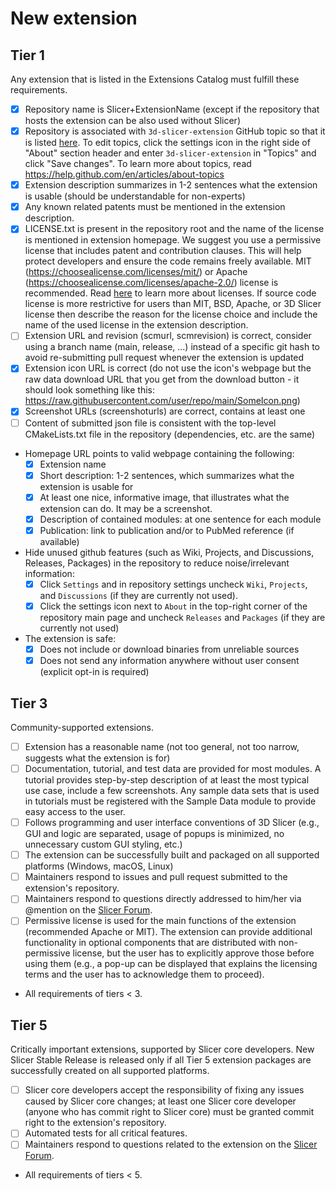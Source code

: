 <!--
Thank you for contributing to 3D Slicer!
- To add a new extension with this pull request: Please keep content of "New extension" section and put an 'x' in the brackets for each todo item to indicate that you have accomplished that prerequisite.
- To update an existing extension with this pull request: Please delete all text in this template and just describe which extension is updated and optionally tell us in a sentence what has been changed. To make extension updates easier in the future you may consider replacing specific git hash in your json file by a branch name (for example: `main` for Slicer Preview Releases; `(majorVersion).(minorVersion)` such as `5.6` for Slicer Stable Releases).
-->

# New extension

<!-- To make sure users can find your extension, understand what it is intended for and how to use it, please complete the checklist below. You do not need to complete all the item by the time you submit the pull request, but most likely the changes will only be merged if all the tasks are done. "Tier" of your extension will be determined based on the set of requirements you fulfill. See more information about the submission process here: https://slicer.readthedocs.io/en/latest/developer_guide/extensions.html.
 -->


## Tier 1

Any extension that is listed in the Extensions Catalog must fulfill these requirements.

- [x] Repository name is Slicer+ExtensionName (except if the repository that hosts the extension can be also used without Slicer)
- [x] Repository is associated with `3d-slicer-extension` GitHub topic so that it is listed [here](https://github.com/topics/3d-slicer-extension). To edit topics, click the settings icon in the right side of "About" section header and enter `3d-slicer-extension` in "Topics" and click "Save changes". To learn more about topics, read https://help.github.com/en/articles/about-topics
- [x] Extension description summarizes in 1-2 sentences what the extension is usable (should be understandable for non-experts)
- [x] Any known related patents must be mentioned in the extension description.
- [x] LICENSE.txt is present in the repository root and the name of the license is mentioned in extension homepage. We suggest you use a permissive license that includes patent and contribution clauses. This will help protect developers and ensure the code remains freely available. MIT (https://choosealicense.com/licenses/mit/) or Apache (https://choosealicense.com/licenses/apache-2.0/) license is recommended. Read [here](https://opensource.guide/legal/#which-open-source-license-is-appropriate-for-my-project) to learn more about licenses. If source code license is more restrictive for users than MIT, BSD, Apache, or 3D Slicer license then describe the reason for the license choice and include the name of the used license in the extension description.
- [ ] Extension URL and revision (scmurl, scmrevision) is correct, consider using a branch name (main, release, ...) instead of a specific git hash to avoid re-submitting pull request whenever the extension is updated
- [x] Extension icon URL is correct (do not use the icon's webpage but the raw data download URL that you get from the download button - it should look something like this: https://raw.githubusercontent.com/user/repo/main/SomeIcon.png)
- [x] Screenshot URLs (screenshoturls) are correct, contains at least one
- [ ] Content of submitted json file is consistent with the top-level CMakeLists.txt file in the repository (dependencies, etc. are the same)
- Homepage URL points to valid webpage containing the following:
  - [x] Extension name
  - [x] Short description: 1-2 sentences, which summarizes what the extension is usable for
  - [x] At least one nice, informative image, that illustrates what the extension can do. It may be a screenshot.
  - [x] Description of contained modules: at one sentence for each module
  - [x] Publication: link to publication and/or to PubMed reference (if available)
- Hide unused github features (such as Wiki, Projects, and Discussions, Releases, Packages) in the repository to reduce noise/irrelevant information:
  - [x] Click `Settings` and in repository settings uncheck `Wiki`, `Projects`, and `Discussions` (if they are currently not used).
  - [x] Click the settings icon next to `About` in the top-right corner of the repository main page and uncheck `Releases` and `Packages` (if they are currently not used)
- The extension is safe:
  - [x] Does not include or download binaries from unreliable sources
  - [x] Does not send any information anywhere without user consent (explicit opt-in is required)

## Tier 3

Community-supported extensions.

- [ ] Extension has a reasonable name (not too general, not too narrow, suggests what the extension is for)
- [ ] Documentation, tutorial, and test data are provided for most modules. A tutorial provides step-by-step description of at least the most typical use case, include a few screenshots. Any sample data sets that is used in tutorials must be registered with the Sample Data module to provide easy access to the user.
- [ ] Follows programming and user interface conventions of 3D Slicer (e.g., GUI and logic are separated, usage of popups is minimized, no unnecessary custom GUI styling, etc.)
- [ ] The extension can be successfully built and packaged on all supported platforms (Windows, macOS, Linux)
- [ ] Maintainers respond to issues and pull request submitted to the extension's repository.
- [ ] Maintainers respond to questions directly addressed to him/her via @mention on the [Slicer Forum](https://discourse.slicer.org).
- [ ] Permissive license is used for the main functions of the extension (recommended Apache or MIT). The extension can provide additional functionality in optional components that are distributed with non-permissive license, but the user has to explicitly approve those before using them (e.g., a pop-up can be displayed that explains the licensing terms and the user has to acknowledge them to proceed).
- All requirements of tiers < 3.

## Tier 5

Critically important extensions, supported by Slicer core developers. New Slicer Stable Release is released only if all Tier 5 extension packages are successfully created on all supported platforms.

- [ ] Slicer core developers accept the responsibility of fixing any issues caused by Slicer core changes; at least one Slicer core developer (anyone who has commit right to Slicer core) must be granted commit right to the extension's repository.
- [ ] Automated tests for all critical features.
- [ ] Maintainers respond to questions related to the extension on the [Slicer Forum](https://discourse.slicer.org).
- All requirements of tiers < 5.

<!-- Feel free to add any questions or comments here. -->
